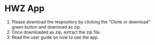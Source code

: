 # HWZ App
1. Please download the respository by clicking the "Clone or download" green button and download as zip.
2. Once downloaded as zip, extract the zip file. 
3. Read the user guide on how to use the app.
